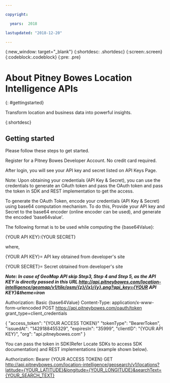 ```yaml
---

copyright:

  years:  2018

lastupdated: "2018-12-20"

---
```



{:new_window: target="_blank"}
{:shortdesc: .shortdesc}
{:screen:.screen}
{:codeblock:.codeblock}
{:pre: .pre}

# About Pitney Bowes Location Intelligence APIs
{: #gettingstarted}

Transform location and business data into powerful insights.

{:shortdesc}

## Getting started

Please follow these steps to get started.

Register for a Pitney Bowes Developer Account. No credit card required.

After login, you will see your API key and secret listed on API Keys Page.

Note: Upon obtaining your credentials (API Key & Secret), you can use the credentials to generate an OAuth token and pass the OAuth token and pass the token in SDK and REST implementation to get the access.

To generate the OAuth Token, encode your credentials (API Key & Secret) using base64 computation mechanism. To do this, Provide your API key and Secret to the base64 encoder (online encoder can be used), and generate the encoded 'base64value'.

The following format is to be used while computing the {base64Value}:

{YOUR API KEY}:{YOUR SECRET}

where,

{YOUR API KEY}= API key obtained from developer's site

{YOUR SECRET}= Secret obtained from developer's site

***Note: In case of GeoMap API skip Step3, Step 4 and Step 5, as the API KEY is directly passed in this URL http://api.pitneybowes.com/location-intelligence/geomap/v1/tile/osm/{z}/{x}/{y}.png?api_key={YOUR API KEY}&theme=iron***


Authorization: Basic {base64Value}
Content-Type: application/x-www-form-urlencoded
POST https://api.pitneybowes.com/oauth/token
grant_type=client_credentials

{
"access_token": "{YOUR ACCESS TOKEN}"
"tokenType": "BearerToken",
"issuedAt": "1429188455329",
"expiresIn": "35999",
"clientID": "{YOUR API KEY}",
"org": "api.pitneybowes.com"
}

You can pass the token in SDK(Refer Locate SDKs to access SDK documentation) and REST implementations (example shown below).

Authorization: Bearer {YOUR ACCESS TOKEN}
GET http://api.pitneybowes.com/location-intelligence/geosearch/v1/locations?latitude={YOUR_LATITUDE}&longitude={YOUR_LONGITUDE}&searchText={YOUR_SEARCH_TEXT}

